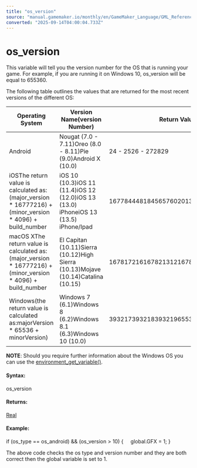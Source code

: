 ```yaml
---
title: "os_version"
source: "manual.gamemaker.io/monthly/en/GameMaker_Language/GML_Reference/OS_And_Compiler/os_version.htm"
converted: "2025-09-14T04:00:04.733Z"
---
```


# os\_version

This variable will tell you the version number for the OS that is running your game. For example, if you are running it on Windows 10, os\_version will be equal to 655360.

The following table outlines the values that are returned for the most recent versions of the different OS:

| Operating System | Version Name(version Number) | Return Value (examples) |
| --- | --- | --- |
| Android | Nougat (7.0 - 7.11)Oreo (8.0 - 8.11)Pie (9.0)Android X (10.0) | 24 - 2526 - 272829 |
| iOSThe return value is calculated as:(major_version * 16777216) + (minor_version * 4096) + build_number | iOS 10 (10.3)iOS 11 (11.4)iOS 12 (12.0)iOS 13 (13.0) iPhoneiOS 13 (13.5) iPhone/Ipad | 167784448184565760201326592218103808218124288 |
| macOS XThe return value is calculated as:(major_version * 16777216) + (minor_version * 4096) + build_number | El Capitan (10.11)Sierra (10.12)High Sierra (10.13)Mojave (10.14)Catalina (10.15) | 167817216167821312167825408167829504167833600 |
| Windows(the return value is calculated as:majorVersion * 65536 + minorVersion) | Windows 7 (6.1)Windows 8 (6.2)Windows 8.1 (6.3)Windows 10 (10.0) | 393217393218393219655360 |

**NOTE**: Should you require further information about the Windows OS you can use the [environment\_get\_variable()](../../../../../../GameMaker_Language/GML_Reference/OS_And_Compiler/environment_get_variable.md).

#### Syntax:

os\_version

#### Returns:

[Real](../../GML_Overview/Data_Types.md)

#### Example:

if (os\_type == os\_android) && (os\_version > 10)
{
    global.GFX = 1;
}

The above code checks the os type and version number and they are both correct then the global variable is set to 1.